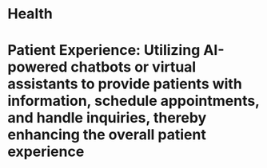 # Health
# Patient Experience: Utilizing AI-powered chatbots or virtual assistants to provide patients with information, schedule appointments, and handle inquiries, thereby enhancing the overall patient experience
